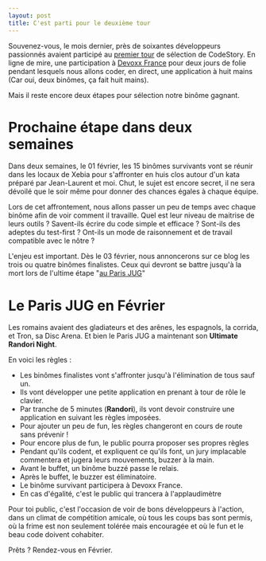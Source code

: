 ```yaml
---
layout: post
title: C'est parti pour le deuxième tour
---
```


Souvenez-vous, le mois dernier, près de soixantes développeurs passionnés avaient participé au [premier tour](/2011/12/22/bravo.html) de sélection de CodeStory. En ligne de mire, une participation à [Devoxx France](http://www.devoxx.fr/display/FR12/Accueil) pour deux jours de folie pendant lesquels nous allons coder, en direct, une application à huit mains (Car oui, deux binômes, ça fait huit mains).

Mais il reste encore deux étapes pour sélection notre binôme gagnant.

Prochaine étape dans deux semaines
==================================

Dans deux semaines, le 01 février, les 15 binômes survivants vont se réunir dans les locaux de Xebia pour s'affronter en huis clos autour d'un kata préparé par Jean-Laurent et moi. Chut, le sujet est encore secret, il ne sera dévoilé que le soir même pour donner des chances égales à chaque équipe.

Lors de cet affrontement, nous allons passer un peu de temps avec chaque binôme afin de voir comment il travaille. Quel est leur niveau de maitrise de leurs outils ? Savent-ils écrire du code simple et efficace ? Sont-ils des adeptes du test-first ? Ont-ils un mode de raisonnement et de travail compatible avec le nôtre ?

L'enjeu est important. Dès le 03 février, nous annoncerons sur ce blog les trois ou quatre binômes finalistes. Ceux qui devront se battre jusqu'à la mort lors de l'ultime étape "[au Paris JUG](http://www.parisjug.org/xwiki/bin/view/Meeting/20120214)"

Le Paris JUG en Février
=======================

Les romains avaient des gladiateurs et des arênes, les espagnols, la corrida, et Tron, sa Disc Arena. Et bien le Paris JUG a maintenant son **Ultimate Randori Night**.

En voici les règles :

 * Les binômes finalistes vont s'affronter jusqu'à l'élimination de tous sauf un.
 * Ils vont développer une petite application en prenant à tour de rôle le clavier.
 * Par tranche de 5 minutes (**Randori**), ils vont devoir construire une application en suivant les règles imposées.
 * Pour ajouter un peu de fun, les règles changeront en cours de route sans prévenir !
 * Pour encore plus de fun, le public pourra proposer ses propres règles
 * Pendant qu'ils codent, et expliquent ce qu'ils font, un jury implacable commentera et jugera leurs mouvements, buzzer à la main.
 * Avant le buffet, un binôme buzzé passe le relais.
 * Après le buffet, le buzzer est éliminatoire.
 * Le binôme survivant participera à Devoxx France.
 * En cas d'égalité, c'est le public qui trancera à l'applaudimètre

Pour toi public, c'est l'occasion de voir de bons développeurs à l'action, dans un climat de compétition amicale, où tous les coups bas sont permis, où la frime est non seulement tolérée mais encouragée et où le fun et le beau code doivent cohabiter.

Prêts ? Rendez-vous en Février.